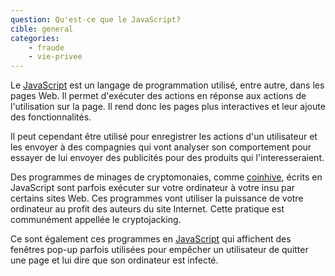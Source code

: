 ```yaml
---
question: Qu'est-ce que le JavaScript?
cible: general
categories: 
    - fraude
    - vie-privee
---
```

Le [JavaScript] est un langage de programmation utilisé, entre autre, dans les pages Web. Il permet d'exécuter des actions en réponse aux actions de l'utilisation sur la page. Il rend donc les pages plus interactives et leur ajoute des fonctionnalités.

Il peut cependant être utilisé pour enregistrer les actions d'un utilisateur et les envoyer à des compagnies qui vont analyser son comportement pour essayer de lui envoyer des publicités pour des produits qui l'interesseraient.

Des programmes de minages de cryptomonaies, comme [coinhive](), écrits en JavaScript sont parfois exécuter sur votre ordinateur à votre insu par certains sites Web. Ces programmes vont utiliser la puissance de votre ordinateur au profit des auteurs du site Internet. Cette pratique est communément appellée le cryptojacking.

Ce sont également ces programmes en [JavaScript] qui affichent des fenêtres pop-up parfois utilisées pour empêcher un utilisateur de quitter une page et lui dire que son ordinateur est infecté.  

[JavaScript]: https://www.ecma-international.org/publications/standards/Ecma-262.htm